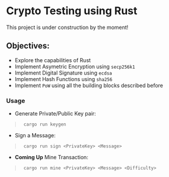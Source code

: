 # Crypto Testing using Rust

This project is under construction by the moment!

## Objectives:

- Explore the capabilities of Rust
- Implement Asymetric Encryption using `secp256k1`
- Implement Digital Signature using `ecdsa`
- Implement Hash Functions using `sha256`
- Implement `PoW` using all the building blocks described before


### Usage 

- Generate Private/Public Key pair:
>` cargo run keygen`
- Sign a Message:
>` cargo run sign <PrivateKey> <Message>`
- **Coming Up** Mine Transaction:
>` cargo run mine <PrivateKey> <Message> <Difficulty>`